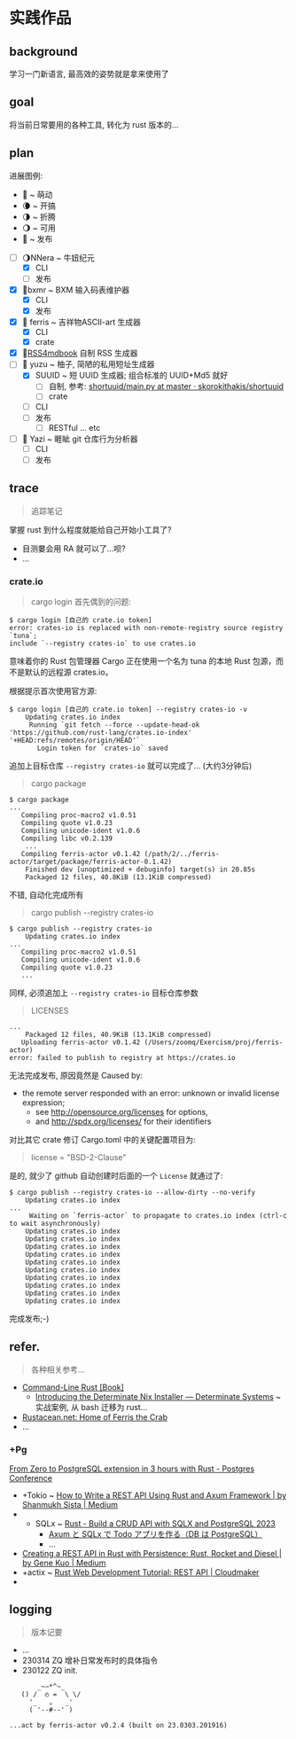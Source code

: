 # 实践作品

## background
学习一门新语言, 最高效的姿势就是拿来使用了

## goal
将当前日常要用的各种工具, 转化为 rust 版本的...

## plan
进展图例: 

- 🌚 ~ 萌动
- 🌘 ~ 开搞
- 🌗 ~ 折腾
- 🌖 ~ 可用
- 🌝 ~ 发布


- [ ] 🌖NNera ~ 牛妞纪元
    - [x] CLI
    - [ ] 发布
- [x] 🌝bxmr ~ BXM 输入码表维护器
    - [x] CLI
    - [x] 发布
- [x] 🌝 ferris ~ 吉祥物ASCII-art 生成器
    - [x] CLI
    - [x] crate
- [x] 🌝[RSS4mdbook](/dev/cli_rss4mdbook.md) 自制 RSS 生成器
- [ ] 🌚 yuzu ~ 柚子, 简陋的私用短址生成器
    - [x] SUUID ~ 短 UUID 生成器; 组合标准的 UUID+Md5 就好
        - [ ] 自制, 参考: [shortuuid/main.py at master · skorokithakis/shortuuid](https://github.com/skorokithakis/shortuuid/blob/master/shortuuid/main.py)
        - [ ] crate
    - [ ] CLI
    - [ ] 发布
        - [ ] RESTful ... etc
- [ ] 🌚 Yazi ~ 睚眦 git 仓库行为分析器
    - [ ] CLI
    - [ ] 发布

## trace
> 追踪笔记

掌握 rust 到什么程度就能给自己开始小工具了?

- 目测嘦会用 RA 就可以了...呗?
- ...

### crate.io

> cargo login 
首先偶到的问题:

```
$ cargo login [自己的 crate.io token]
error: crates-io is replaced with non-remote-registry source registry `tuna`;
include `--registry crates-io` to use crates.io
```

意味着你的 Rust 包管理器 Cargo 正在使用一个名为 tuna 的本地 Rust 包源，而不是默认的远程源 crates.io。

根据提示首次使用官方源:

```
$ cargo login [自己的 crate.io token] --registry crates-io -v
    Updating crates.io index
     Running `git fetch --force --update-head-ok 'https://github.com/rust-lang/crates.io-index' '+HEAD:refs/remotes/origin/HEAD'`
       Login token for `crates-io` saved
```

追加上目标仓库 `--registry crates-io` 就可以完成了...
(大约3分钟后)

> cargo package

```
$ cargo package
...
   Compiling proc-macro2 v1.0.51
   Compiling quote v1.0.23
   Compiling unicode-ident v1.0.6
   Compiling libc v0.2.139
    ...
   Compiling ferris-actor v0.1.42 (/path/2/../ferris-actor/target/package/ferris-actor-0.1.42)
    Finished dev [unoptimized + debuginfo] target(s) in 20.85s
    Packaged 12 files, 40.8KiB (13.1KiB compressed)
```

不错, 自动化完成所有

> cargo publish --registry crates-io

```
$ cargo publish --registry crates-io
    Updating crates.io index
...
   Compiling proc-macro2 v1.0.51
   Compiling unicode-ident v1.0.6
   Compiling quote v1.0.23
   ...

```
同样, 必须追加上 `--registry crates-io` 目标仓库参数

> LICENSES

```
...
    Packaged 12 files, 40.9KiB (13.1KiB compressed)
   Uploading ferris-actor v0.1.42 (/Users/zoomq/Exercism/proj/ferris-actor)
error: failed to publish to registry at https://crates.io

```
无法完成发布, 原因竟然是 Caused by:

-  the remote server responded with an error: unknown or invalid license expression; 
   -  see http://opensource.org/licenses for options, 
   -  and http://spdx.org/licenses/ for their identifiers

对比其它 crate 修订 Cargo.toml 中的关键配置项目为:

> license = "BSD-2-Clause"

是的, 就少了 github 自动创建时后面的一个 `License` 就通过了:

```
$ cargo publish --registry crates-io --allow-dirty --no-verify
    Updating crates.io index
...
     Waiting on `ferris-actor` to propagate to crates.io index (ctrl-c to wait asynchronously)
    Updating crates.io index
    Updating crates.io index
    Updating crates.io index
    Updating crates.io index
    Updating crates.io index
    Updating crates.io index
    Updating crates.io index
    Updating crates.io index
    Updating crates.io index
    Updating crates.io index
```

完成发布;-)


## refer.
> 各种相关参考...

- [Command-Line Rust \[Book\]](https://www.oreilly.com/library/view/command-line-rust/9781098109424/)
    - [Introducing the Determinate Nix Installer — Determinate Systems](https://determinate.systems/posts/determinate-nix-installer) ~ 实战案例, 从 bash 迁移为 rust...
- [Rustacean.net: Home of Ferris the Crab](https://rustacean.net/)
- ...


### +Pg

[From Zero to PostgreSQL extension in 3 hours with Rust - Postgres Conference](https://postgresconf.org/blog/posts/from-zero-to-postgresql-extension-in-3-hours-with-rust)

- +Tokio ~ [How to Write a REST API Using Rust and Axum Framework | by Shanmukh Sista | Medium](https://shanmukhsista.com/real-world-rest-api-using-rust-axum-framework-with-request-validations-and-error-handling-75d4175cef96)
- + SQLx ~ [Rust - Build a CRUD API with SQLX and PostgreSQL 2023](https://codevoweb.com/rust-build-a-crud-api-with-sqlx-and-postgresql/)
    - [Axum と SQLx で Todo アプリを作る（DB は PostgreSQL）](https://zenn.dev/codemountains/articles/159a8a0323a56f)
    - ...
- [Creating a REST API in Rust with Persistence: Rust, Rocket and Diesel | by Gene Kuo | Medium](https://genekuo.medium.com/creating-a-rest-api-in-rust-with-persistence-rust-rocket-and-diesel-a4117d400104)
- +actix ~ [Rust Web Development Tutorial: REST API | Cloudmaker](https://cloudmaker.dev/how-to-create-a-rest-api-in-rust/)
- 


## logging
> 版本记要

- ...
- 230314 ZQ 增补日常发布时的具体指令
- 230122 ZQ init.


```
       _~∽*^~_
   () /  ◴ =  \ \/
     '_   ⌄   _'
     ( '--#--' )

...act by ferris-actor v0.2.4 (built on 23.0303.201916)
```